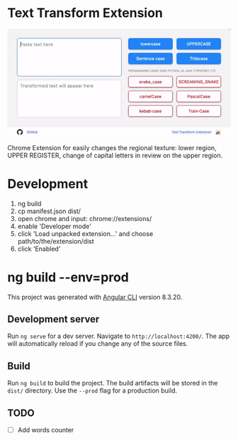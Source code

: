 # Text Transform Extension

<p align="center">
  <img src="doc/preview.gif">
</p>

Chrome Extension for easily changes the regional texture: lower region, UPPER REGISTER, change of capital letters in review on the upper region.

# Development

1. ng build
2. cp manifest.json dist/
3. open chrome and input: chrome://extensions/
4. enable 'Developer mode'
5. click 'Load unpacked extension…' and choose path/to/the/extension/dist
6. click 'Enabled'

# ng build --env=prod

This project was generated with [Angular CLI](https://github.com/angular/angular-cli) version 8.3.20.

## Development server

Run `ng serve` for a dev server. Navigate to `http://localhost:4200/`. The app will automatically reload if you change any of the source files.

## Build

Run `ng build` to build the project. The build artifacts will be stored in the `dist/` directory. Use the `--prod` flag for a production build.

## TODO

- [ ] Add words counter
